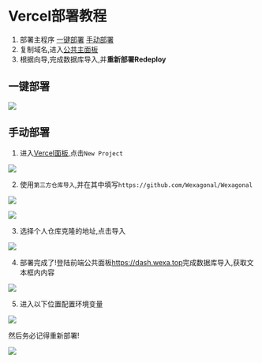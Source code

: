 # Vercel部署教程

1. 部署主程序 [一键部署](#一键部署) [手动部署](#手动部署)
2. 复制域名,进入[公共主面板](https://dash.wexa.top)
3. 根据向导,完成数据库导入,并**重新部署Redeploy**

## 一键部署

[![](https://vercel.com/button)](https://vercel.com/import/project?template=https://github.com/Wexagonal/Wexagonal)

## 手动部署

1. 进入[Vercel面板](https://vercel.com),点击`New Project`

![](https://npm.elemecdn.com/chenyfan-os@0.0.0-r16/1.jpg)

2. 使用`第三方仓库导入`,并在其中填写`https://github.com/Wexagonal/Wexagonal`

![](https://npm.elemecdn.com/chenyfan-os@0.0.0-r16/2.jpg)

![](https://npm.elemecdn.com/chenyfan-os@0.0.0-r16/3.jpg)

3. 选择个人仓库克隆的地址,点击导入

![](https://npm.elemecdn.com/chenyfan-os@0.0.0-r16/4.jpg)

4. 部署完成了!登陆前端公共面板<https://dash.wexa.top>完成数据库导入,获取文本框内内容

![](https://npm.elemecdn.com/chenyfan-os@0.0.0-r16/5.jpg)

5. 进入以下位置配置环境变量


![](https://npm.elemecdn.com/chenyfan-os@0.0.0-r16/7.jpg)

然后务必记得重新部署!


![](https://npm.elemecdn.com/chenyfan-os@0.0.0-r16/6.jpg)